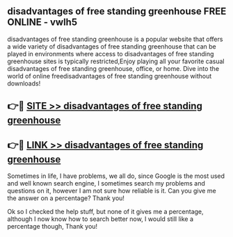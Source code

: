 ## disadvantages of free standing greenhouse FREE ONLINE - vwlh5

disadvantages of free standing greenhouse is a popular website that offers a wide variety of disadvantages of free standing greenhouse that can be played in environments where access to disadvantages of free standing greenhouse sites is typically restricted,Enjoy playing all your favorite casual disadvantages of free standing greenhouse, office, or home. Dive into the world of online freedisadvantages of free standing greenhouse without downloads!

## 👉🔴 [SITE >> disadvantages of free standing greenhouse](http://news.freeplayer.one?title=disadvantages_of_free_standing_greenhouse&ref=FRRE)

## 👉🔴 [LINK >> disadvantages of free standing greenhouse](http://news.freeplayer.one?title=disadvantages_of_free_standing_greenhouse&ref=FREE)

Sometimes in life, I have problems, we all do, since Google is the most used and well known search engine, I sometimes search my problems and questions on it, however I am not sure how reliable is it. Can you give me the answer on a percentage? Thank you!

Ok so I checked the help stuff, but none of it gives me a percentage, although I now know how to search better now, I would still like a percentage though, Thank you!